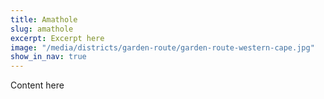 ```yaml
---
title: Amathole
slug: amathole
excerpt: Excerpt here
image: "/media/districts/garden-route/garden-route-western-cape.jpg"
show_in_nav: true
---
```

Content here